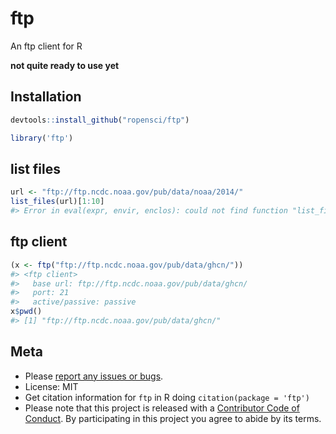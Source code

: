 ftp
===



An ftp client for R

**not quite ready to use yet**

## Installation


```r
devtools::install_github("ropensci/ftp")
```


```r
library('ftp')
```

## list files


```r
url <- "ftp://ftp.ncdc.noaa.gov/pub/data/noaa/2014/"
list_files(url)[1:10]
#> Error in eval(expr, envir, enclos): could not find function "list_files"
```

## ftp client


```r
(x <- ftp("ftp://ftp.ncdc.noaa.gov/pub/data/ghcn/"))
#> <ftp client> 
#>   base url: ftp://ftp.ncdc.noaa.gov/pub/data/ghcn/
#>   port: 21
#>   active/passive: passive
x$pwd()
#> [1] "ftp://ftp.ncdc.noaa.gov/pub/data/ghcn/"
```


## Meta

* Please [report any issues or bugs](https://github.com/ropensci/ftp/issues).
* License: MIT
* Get citation information for `ftp` in R doing `citation(package = 'ftp')`
* Please note that this project is released with a [Contributor Code of Conduct](CONDUCT.md). By participating in this project you agree to abide by its terms.
